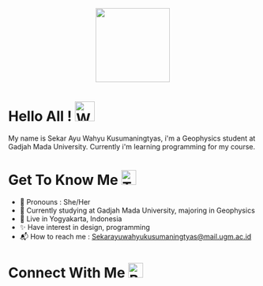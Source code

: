 <div align = center> 
<img src="https://media.tenor.com/0g3SZVUVISUAAAAi/spongebob-squarepants-patrick.gif" width="150" height="150" />
<div align = left> 

# Hello All ! <img src="https://raw.githubusercontent.com/Tarikul-Islam-Anik/Animated-Fluent-Emojis/master/Emojis/Hand%20gestures/Waving%20Hand%20Medium-Light%20Skin%20Tone.png" alt="Waving Hand Medium-Light Skin Tone" width="40" height="40" />

My name is Sekar Ayu Wahyu Kusumaningtyas, i'm a Geophysics student at Gadjah Mada University. Currently i'm learning programming for my course.
# Get To Know Me <img src="https://raw.githubusercontent.com/Tarikul-Islam-Anik/Animated-Fluent-Emojis/master/Emojis/Smilies/Thinking%20Face.png" alt="Thinking Face" width="30" height="30" />

- 👩 Pronouns : She/Her
- 🏫 Currently studying at Gadjah Mada University, majoring in Geophysics
- 📍 Live in Yogyakarta, Indonesia
- ✨ Have interest in design, programming
- 📬 How to reach me : <Sekarayuwahyukusumaningtyas@mail.ugm.ac.id>

# Connect With Me <img src="https://raw.githubusercontent.com/Tarikul-Islam-Anik/Animated-Fluent-Emojis/master/Emojis/People/Busts%20in%20Silhouette.png" alt="Busts in Silhouette" width="30" height="30" />

[![<Gmail>](https://img.shields.io/badge/Gmail-4db8ff?style=for-the-badge&logo=Gmail&logoColor=white)](Sekarayuwahyukusumaningtyas@mail.ugm.ac.id)
[![<Linkedin>](https://img.shields.io/badge/Linked_in-0099ff?style=for-the-badge&logo=Linkedin&logoColor=white)](https://linkedin.com/in/sekar-ayu-wahyu-kusumaningtyas-1a64a4273/)
[![<discord>](https://img.shields.io/badge/Discord-006bb3?style=for-the-badge&logo=discord&logoColor=white)](https://discordapp.com/users/632140522525556776)
[![<Instagram>](https://img.shields.io/badge/Instagram-003d66?style=for-the-badge&logo=Instagram&logoColor=white)](https://instagram.com/skarru?igshid=OGQ5ZDc2ODk2ZA==)
